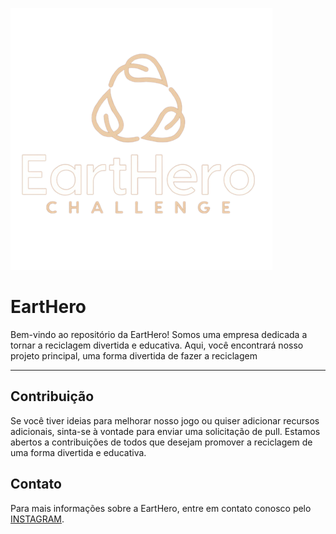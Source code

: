 <img src="/earthero.png" widht="110px" heght="110px" alt="image"></img>
<h1>EartHero</h1>

Bem-vindo ao repositório da EartHero! Somos uma empresa dedicada a tornar a reciclagem divertida e educativa. Aqui, você encontrará nosso projeto principal, uma forma divertida de fazer a reciclagem

<hr>

## Contribuição

Se você tiver ideias para melhorar nosso jogo ou quiser adicionar recursos adicionais, sinta-se à vontade para enviar uma solicitação de pull. Estamos abertos a contribuições de todos que desejam promover a reciclagem de uma forma divertida e educativa.

## Contato

Para mais informações sobre a EartHero, entre em contato conosco pelo [INSTAGRAM](https://www.instagram.com/eartherochl/).
